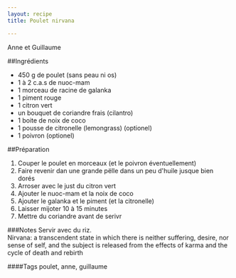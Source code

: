 ```yaml
---
layout: recipe
title: Poulet nirvana

---
```

Anne et Guillaume

##Ingrédients
* 450 g de poulet (sans peau ni os)
* 1 à 2 c.a.s de nuoc-mam
* 1 morceau de racine de galanka
* 1 piment rouge
* 1 citron vert
* un bouquet de coriandre frais (cilantro)
* 1 boite de noix de coco
* 1 pousse de citronelle (lemongrass) (optionel)
* 1 poivron (optionel)

##Préparation
1. Couper le poulet en morceaux (et le poivron éventuellement)
2. Faire revenir dan une grande pëlle dans un peu d'huile jusque bien dorés
3. Arroser avec le just du citron vert
4. Ajouter le nuoc-mam et la noix de coco
5. Ajouter le galanka et le piment (et la citronelle)
6. Laisser mijoter 10 à 15 minutes
7. Mettre du coriandre avant de serivr

###Notes
Servir avec du riz.   
Nirvana: a transcendent state in which there is neither suffering, desire, nor sense of self, and the subject is released from the effects of karma and the cycle of death and rebirth

####Tags
poulet, anne, guillaume